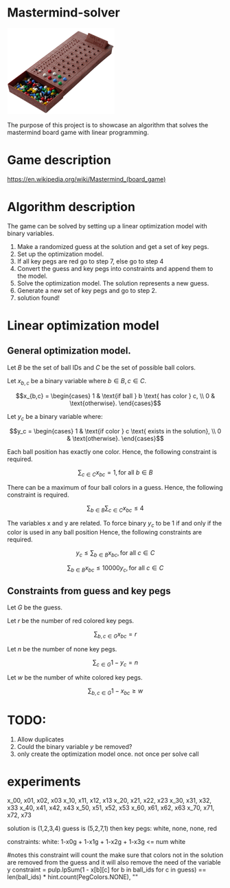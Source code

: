 # Mastermind-solver
<img src=images/mastermind.png alt="My Example Image" width="250" height="200" class=center>

The purpose of this project is to showcase an algorithm that solves the mastermind board game
with linear programming.

# Game description
https://en.wikipedia.org/wiki/Mastermind_(board_game)

# Algorithm description
The game can be solved by setting up a linear optimization model with binary variables.

1. Make a randomized guess at the solution and get a set of key pegs.
2. Set up the optimization model.
3. If all key pegs are red go to step 7, else go to step 4
4. Convert the guess and key pegs into constraints and append them to the model.
5. Solve the optimization model. The solution represents a new guess.
6. Generate a new set of key pegs and go to step 2.
7. solution found!

# Linear optimization model

## General optimization model.
Let 
$B$ be the set of ball IDs and
$C$ be the set of possible ball colors.

Let $x_{b,c}$ be a binary variable where $b \in B, c \in C$.

$$x_{b,c} =
\begin{cases}
1 & \text{if ball } b \text{ has color } c, \\
0 & \text{otherwise}.
\end{cases}$$

Let $y_c$ be a binary variable where:

$$y_c =
\begin{cases}
1 & \text{if color } c \text{ exists in the solution}, \\
0 & \text{otherwise}.
\end{cases}$$

Each ball position has exactly one color.
Hence, the following constraint is required.

$$\sum_{c \in C} x_{bc} = 1, \text{for all } b \in B$$

There can be a maximum of four ball colors in a guess.
Hence, the following constraint is required.

$$\sum_{b \in B} \sum_{c \in C} x_{bc} \leq 4$$

The variables x and y are related.
To force binary $y_c$ to be $1$ if and only if the color is used in any ball position
Hence, the following constraints are required.

$$y_c \leq \sum_{b \in B} x_{bc}, \text{for all } c \in C$$

$$\sum_{b \in B} x_{bc} \leq 10000y_c, \text{for all } c \in C$$

## Constraints from guess and key pegs

Let $G$ be the guess.

Let $r$ be the number of red colored key pegs.

$$\sum_{b,c \in G} x_{bc} = r$$

Let $n$ be the number of none key pegs.

$$\sum_{c \in G} 1 - y_c = n$$

Let $w$ be the number of white colored key pegs.

$$\sum_{b,c \in G} 1 - x_{bc} \geq w$$


# TODO:
1. Allow duplicates
2. Could the binary variable $y$ be removed?
3. only create the optimization model once. not once per solve call

# experiments
x_00, x01, x02, x03
x_10, x11, x12, x13
x_20, x21, x22, x23
x_30, x31, x32, x33
x_40, x41, x42, x43
x_50, x51, x52, x53
x_60, x61, x62, x63
x_70, x71, x72, x73

solution is (1,2,3,4)
guess is (5,2,7,1)
then key pegs:
white, none, none, red

constraints:
white: 1-x0g + 1-x1g + 1-x2g + 1-x3g <= num white

#notes
this constraint will count the make sure that 
colors not in the solution are removed from the guess
and it will also remove the need of the variable y
constraint = pulp.lpSum(1 - x[b][c] for b in ball_ids for c in guess) == len(ball_ids) * hint.count(PegColors.NONE), ""


